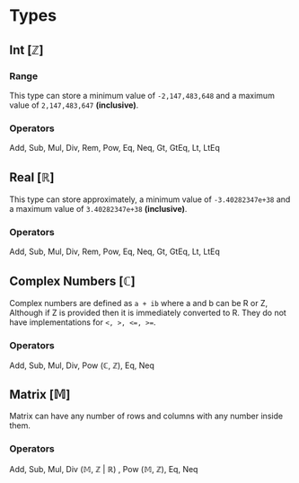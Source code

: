 # Types

## Int [ℤ]

### Range

This type can store a minimum value of `-2,147,483,648` and a maximum value of `2,147,483,647` **(inclusive)**.

### Operators

Add, Sub, Mul, Div, Rem, Pow, Eq, Neq, Gt, GtEq, Lt, LtEq

## Real [ℝ]

This type can store approximately, a minimum value of `-3.40282347e+38` and a maximum value of `3.40282347e+38` **(inclusive)**.

### Operators

Add, Sub, Mul, Div, Rem, Pow, Eq, Neq, Gt, GtEq, Lt, LtEq

## Complex Numbers [ℂ]

Complex numbers are defined as `a + ib` where a and b can be R or Z, Although if Z is provided then it is immediately converted to R. They do not have implementations for `<, >, <=, >=`.

### Operators

Add, Sub, Mul, Div, Pow (ℂ, ℤ), Eq, Neq

## Matrix [𝕄]

Matrix can have any number of rows and columns with any number inside them.

### Operators

Add, Sub, Mul, Div (𝕄, ℤ | ℝ) , Pow (𝕄, ℤ), Eq, Neq

